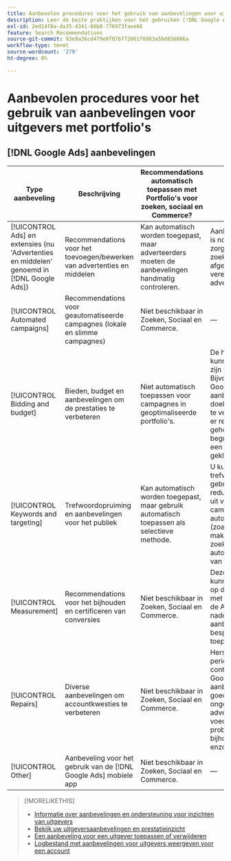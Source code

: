 ```yaml
---
title: Aanbevolen procedures voor het gebruik van aanbevelingen voor uitgevers met portfolio's
description: Leer de beste praktijken voor het gebruiken [!DNL Google Ads] aanbevelingen voor uw portfolio's met zoekopdrachten, sociale projecten en Commerce.
exl-id: 2ed14f8a-da35-4341-86b8-776973faee66
feature: Search Recommendations
source-git-commit: 93e9a36cd479e0f076f72661f0983a5bd856806a
workflow-type: tm+mt
source-wordcount: '279'
ht-degree: 0%

---
```


# Aanbevolen procedures voor het gebruik van aanbevelingen voor uitgevers met portfolio&#39;s

<!-- Add info for MS once we have it ..." 

*[!DNL Google Ads] and [!DNL Microsoft® Advertising] accounts*
 
-->

## [!DNL Google Ads] aanbevelingen

| Type aanbeveling | Beschrijving | Recommendations automatisch toepassen met Portfolio&#39;s voor zoeken, sociaal en Commerce? | Opmerkingen |
|--- |--- |--- |--- |
| [!UICONTROL Ads] en extensies (nu &#39;Advertenties en middelen&#39; genoemd in [!DNL Google Ads]) | Recommendations voor het toevoegen/bewerken van advertenties en middelen | Kan automatisch worden toegepast, maar adverteerders moeten de aanbevelingen handmatig controleren. | Aanbevelingen evalueren is nodig om ervoor te zorgen dat responsieve zoekopdrachten worden afgestemd op de vereisten van adverteerders. |
| [!UICONTROL Automated campaigns] | Recommendations voor geautomatiseerde campagnes (lokale en slimme campagnes) | Niet beschikbaar in Zoeken, Sociaal en Commerce. | — |
| [!UICONTROL Bidding and budget] | Bieden, budget en aanbevelingen om de prestaties te verbeteren | Niet automatisch toepassen voor campagnes in geoptimaliseerde portfolio&#39;s. | De huidige aanbevelingen kunnen eendimensionaal zijn voor uw doeleinden. Bijvoorbeeld: [!DNL Google Ads] Het verdient aanbeveling om de doelstelling voor de CPA te verhogen, zonder dat er rekening wordt gehouden met de begroting, wanneer op een campagne wordt geklikt om af te nemen. |
| [!UICONTROL Keywords and targeting] | Trefwoordopruiming en aanbevelingen voor het publiek | Kan automatisch worden toegepast, maar gebruik automatisch toepassen als selectieve methode. | U kunt trefwoordopruiming gebruiken en redundanties verwijderen uit verschillende campagnes, maar verdere automatisering vermijden (zoals het automatisch maken van dynamische zoekadvertenties of het automatisch uitbreiden van soorten publiek). |
| [!UICONTROL Measurement] | Recommendations voor het bijhouden en certificeren van conversies | Niet beschikbaar in Zoeken, Sociaal en Commerce. | Deze aanbevelingen kunnen van invloed zijn op de prestaties. Overleg met uw accountteam van de Adobe om de voor- en nadelen van aanbevelingen te bespreken voordat u deze toepast. |
| [!UICONTROL Repairs] | Diverse aanbevelingen om accountkwesties te verbeteren | Niet beschikbaar in Zoeken, Sociaal en Commerce. | Herstellingsaanbevelingen periodiek handmatig controleren binnen [!DNL Google Ads]. Dit soort aanbevelingen is een goede manier om ongeautoriseerde advertenties, voederproblemen, problemen bij het bijhouden van gegevens enzovoort te identificeren. |
| [!UICONTROL Other] | Aanbeveling voor het gebruik van de [!DNL Google Ads] mobiele app | Niet beschikbaar in Zoeken, Sociaal en Commerce. | — |

>[!MORELIKETHIS]
>
>* [Informatie over aanbevelingen en ondersteuning voor inzichten van uitgevers](recommendation-support.md)
>* [Bekijk uw uitgeversaanbevelingen en prestatieinzicht](recommendation-view.md)
>* [Een aanbeveling voor een uitgever toepassen of verwijderen](recommendation-apply-dismiss.md)
>* [Logbestand met aanbevelingen voor uitgevers weergeven voor een account](recommendation-view-log.md)
